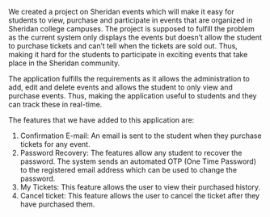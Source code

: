 We created a project on Sheridan events which will make it easy for students to view, purchase and participate in events that are organized in Sheridan college campuses. The project is supposed to fulfill the problem as the current system only displays the events but doesn’t allow the student to purchase tickets and can’t tell when the tickets are sold out. Thus, making it hard for the students to participate in exciting events that take place in the Sheridan community. 

The application fulfills the requirements as it allows the administration to add, edit and delete events and allows the student to only view and purchase events. Thus, making the application useful to students and they can track these in real-time.

The features that we have added to this application are:
1.	Confirmation E-mail: An email is sent to the student when they purchase tickets for any event.
2.	Password Recovery: The features allow any student to recover the password. The system sends an automated OTP (One Time Password) to the registered email address which can be used to change the password.
3.	My Tickets: This feature allows the user to view their purchased history.
4.	Cancel ticket: This feature allows the user to cancel the ticket after they have purchased them. 
